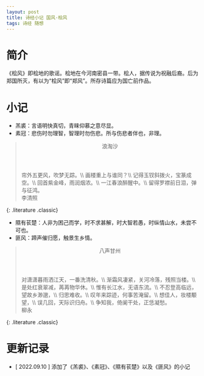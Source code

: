 ```yaml
---
layout: post
title: 诗经小记 国风·桧风
tags: 诗经 随想
---
```


# 简介

《桧风》即桧地的歌谣。桧地在今河南密县一带。桧人，据传说为祝融后裔。后为郑国所灭，有以为“桧风”即“郑风”。所存诗篇应为国亡前作品。

# 小记

- 羔裘：言语明快真切，青睐仰慕之意尽显。
- 素冠：悲伤时勿理智，智理时勿伤悲。所与伤悲者伴也，非理。

> <header>浪淘沙</header>
> 帘外五更风，吹梦无踪。\\
> 画楼重上与谁同？\\
> 记得玉钗斜拨火，宝篆成空。\\
> 回首紫金峰，雨润烟浓。\\
> 一江春浪醉醒中。\\
> 留得罗襟前日泪，弹与征鸿。
> <footer>李清照</footer>
{: .literature .classic}

- 隰有苌楚：人非为困己而学，时不求甚解，时大智若愚，时纵情山水，未尝不可也。
- 匪风：蹄声催归愿，触景生乡情。

> <header>八声甘州</header>
> 对潇潇暮雨洒江天，一番洗清秋。\\
> 渐霜风凄紧，关河冷落，残照当楼。\\
> 是处红衰翠减，苒苒物华休。\\
> 惟有长江水，无语东流。\\
> 不忍登高临远，望故乡渺邈，\\
> 归思难收。\\
> 叹年来踪迹，何事苦淹留。\\
> 想佳人，妆楼颙望，\\
> 误几回，天际识归舟。\\
> 争知我，倚阑干处，正恁凝愁。
> <footer>柳永</footer>
{: .literature .classic}

# 更新记录

- [ 2022.09.10 ] 添加了《羔裘》、《素冠》、《隰有苌楚》以及《匪风》的小记

